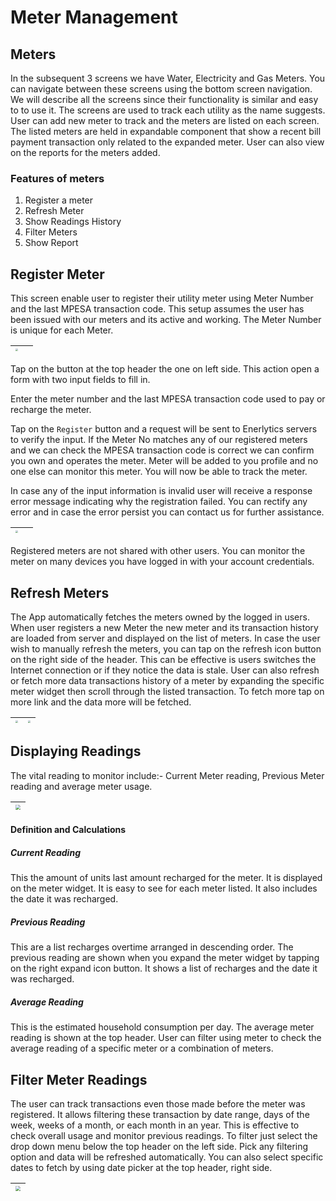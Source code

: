# Meter Management



## Meters

In the subsequent 3 screens we have Water, Electricity and Gas Meters. You can navigate between these screens using the bottom screen navigation. We will describe all the screens since their functionality is similar and easy to to use it.
The screens are used to track each utility as the name suggests. User can add new meter to track and the meters are listed on each screen. The listed meters are held in expandable component that show a recent bill payment transaction only related to the expanded meter.
User can also view on the reports for the meters added.

### Features of meters

1. Register a meter
2. Refresh Meter
3. Show Readings History
4. Filter Meters
5. Show Report

## Register Meter

This screen enable user to register their utility meter using Meter Number and the last MPESA transaction code. This setup assumes the user has been issued with our meters and its active and working. The Meter Number is unique for each Meter. 

| <img src="/media/DATA/HOME/docs/enerlytics/images/meters/Screenshot_1669863549.png" style="zoom:25%;" /> |      |
| ------------------------------------------------------------ | ---- |

Tap on the button at the top header the one on left side. This action open a form with two input fields to fill in. 

Enter the meter number and the last MPESA transaction code used to pay or recharge the meter.

Tap on the `Register` button and a request will be sent to Enerlytics servers to verify the input. If the Meter No matches any of our registered meters and we can check the MPESA transaction code is correct we can confirm you own and operates the meter. Meter will be added to you profile and no one else can monitor this meter. You will now be able to track the meter.

In case any of the input information is invalid user will receive a response error message indicating why the registration failed. You can rectify any error and in case the error persist you can contact us for further assistance.

| <img src="/media/DATA/HOME/docs/enerlytics/images/meters/Screenshot_1669863585.png" style="zoom:25%;" /> |      |
| ------------------------------------------------------------ | ---- |

Registered meters are not shared with other users. You can monitor the meter on many devices you have logged in with your account credentials.



## Refresh Meters

The App automatically fetches the meters owned by the logged in users. When user registers  a new Meter the new meter and its transaction history are loaded from server and displayed on the list of meters. In case the user wish to manually refresh the meters, you can tap on the refresh icon button on the right side of the header. This can be effective is users switches the Internet connection or if they notice the data is stale. User can also refresh or fetch more data transactions history of a meter by expanding the specific meter widget then scroll through the listed transaction. To fetch more tap on more link and the data more will be fetched. 

| <img src="/media/DATA/HOME/docs/enerlytics/images/meters/Screenshot_1669863533.png" style="zoom:25%;" /> | <img src="/media/DATA/HOME/docs/enerlytics/images/meters/Screenshot_1669863541.png" style="zoom:25%;" /> |
| :----------------------------------------------------------: | :----------------------------------------------------------: |



## Displaying Readings

The vital reading to monitor include:- Current Meter reading, Previous Meter reading and average meter usage. 

| <img src="/media/DATA/HOME/docs/enerlytics/images/meters/Screenshot_1669788339.png" style="zoom:50%;" /> |
| :----------------------------------------------------------: |



#### Definition and Calculations

##### Current Reading 

This the amount of units last amount recharged for the meter. It is displayed on the meter widget. It is easy to see for each meter listed. It also includes the  date it was recharged.

##### Previous Reading 

This are a list recharges overtime arranged in descending order. The previous reading are shown when you expand the meter widget by tapping on the right expand icon button. It shows a list of recharges and the date it was recharged.

##### Average Reading 

This is the estimated household consumption per day. The  average meter reading is shown at the top header. User can filter using meter to check the average reading of a specific meter or a combination of meters.

## Filter Meter Readings

The user can track transactions even those made before the meter was registered. It allows filtering these transaction by date range, days of the week, weeks of a month, or each month in an year. This is effective to check overall usage and monitor previous readings. To filter just select the drop down menu below the top header on the left side. Pick any filtering option and data will be refreshed automatically. You can also select specific dates to fetch by using date picker at the top header, right side.

| <img src="/media/DATA/HOME/docs/enerlytics/images/meters/Screenshot_1669788277.png" style="zoom:50%;" /> |
| :----------------------------------------------------------: |


